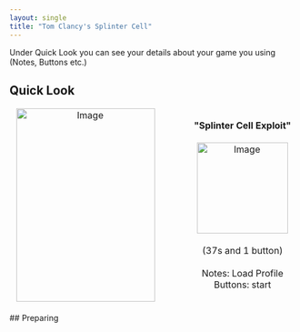 ```yaml
---
layout: single
title: "Tom Clancy's Splinter Cell"
---
```

Under Quick Look you can see your details about your game you using (Notes, Buttons etc.)
## Quick Look
<!--TODO: Maybe there are some other ways to do it, but it works lol-->
<table style="table-layout: fixed; width: 552px">
<colgroup>
<col style="width: 268px">
<col style="width: 284px">
</colgroup>
<thead>
  <tr>
    <td style="text-align:center">
      <img src="https://i.imgur.com/fBL73BF.jpg" alt="Image" width="244" height="340">
    </td>
    <td style="text-align:center">
      <b>"Splinter Cell Exploit"</b><br>
      <br><img src="https://i.imgur.com/ufuFcQI.png" alt="Image" width="160" height="160">
      <br>
      <br>(37s and 1 button)<br>
      <br>Notes: Load Profile
      <br>Buttons: start
      <br>
    </td>
  </tr>
</thead>
</table>
<!--  //////////////////////////////////////////////////////////   -->
## Preparing
